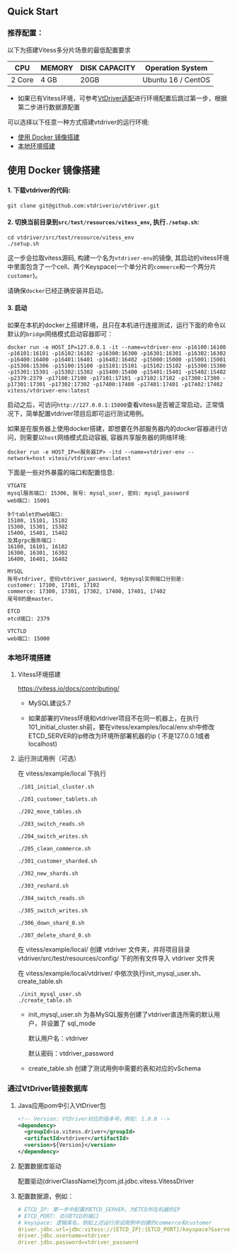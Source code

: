 ## Quick Start

### 推荐配置：

以下为搭建Vitess多分片场景的最低配置要求

| CPU    | MEMORY | DISK CAPACITY | Operation System   |
| ------ | ------ | ------------- | ------------------ |
| 2 Core | 4 GB   | 20GB          | Ubuntu 16 / CentOS |

* 如果已有Vitess环境，可参考[VtDriver适配](./VtDriver适配.md)进行环境配置后跳过第一步，根据第二步进行数据源配置 

可以选择以下任意一种方式搭建vtdriver的运行环境:

* [使用 Docker 镜像搭建](#docker)
* [本地环境搭建](#local)

## <p id="docker">使用 Docker 镜像搭建</p>

#### 1. 下载vtdriver的代码:
```shell
git clone git@github.com:vtdriverio/vtdriver.git
```

#### 2. 切换当前目录到`src/test/resources/vitess_env`, 执行`./setup.sh`:
```shell
cd vtdriver/src/test/resource/vitess_env
./setup.sh
```

这一步会拉取vitess源码, 构建一个名为`vtdriver-env`的镜像, 其启动的vitess环境中里面包含了一个cell、两个Keyspace(一个单分片的`commerce`和一个两分片`customer`)。

请确保`docker`已经正确安装并启动。

#### 3. 启动

如果在本机的docker上搭建环境，且只在本机进行连接测试，运行下面的命令以默认的`bridge`网络模式启动容器即可：
```shell
docker run -e HOST_IP=127.0.0.1 -it --name=vtdriver-env -p16100:16100 -p16101:16101 -p16102:16102 -p16300:16300 -p16301:16301 -p16302:16302 -p16400:16400 -p16401:16401 -p16402:16402 -p15000:15000 -p15001:15001 -p15306:15306 -p15100:15100 -p15101:15101 -p15102:15102 -p15300:15300 -p15301:15301 -p15302:15302 -p15400:15400 -p15401:15401 -p15402:15402 -p2379:2379 -p17100:17100 -p17101:17101 -p17102:17102 -p17300:17300 -p17301:17301 -p17302:17302 -p17400:17400 -p17401:17401 -p17402:17402 vitess/vtdriver-env:latest 
```
启动之后，可访问`http://127.0.0.1:15000`查看vitess是否被正常启动，正常情况下，简单配置vtdriver项目后即可运行测试用例。


如果是在服务器上使用docker搭建，即想要在外部服务器内的docker容器进行访问，则需要以`host`网络模式启动容器, 容器共享服务器的网络环境:
```shell
docker run -e HOST_IP=<服务器IP> -itd --name=vtdriver-env --network=host vitess/vtdriver-env:latest
```

下面是一些对外暴露的端口和配置信息:
```
VTGATE
mysql服务端口: 15306, 账号: mysql_user, 密码: mysql_password
web端口: 15001

9个tablet的web端口:
15100, 15101, 15102
15300, 15301, 15302
15400, 15401, 15402
及其grpc服务端口：
16100, 16101, 16102
16300, 16301, 16302
16400, 16401, 16402

MYSQL
账号vtdriver, 密码vtdriver_password, 9台mysql实例端口分别是:
customer: 17100, 17101, 17102
commerce: 17300, 17301, 17302, 17400, 17401, 17402
尾号0的是master。

ETCD
etcd端口: 2379

VTCTLD
web端口: 15000
```

### <p id="local">本地环境搭建</p>

1. Vitess环境搭建

   https://vitess.io/docs/contributing/

   * MySQL建议5.7

   * 如果部署的Vitess环境和vtdriver项目不在同一机器上，在执行101_initial_cluster.sh前，要在vitess/examples/local/env.sh中修改ETCD_SERVER的ip修改为环境所部署机器的ip (
   不是127.0.0.1或者localhost)

2. 运行测试用例（可选）

   在 vitess/example/local 下执行

    ```shell
    ./101_initial_cluster.sh

    ./201_customer_tablets.sh 

    ./202_move_tables.sh

    ./203_switch_reads.sh

    ./204_switch_writes.sh

    ./205_clean_commerce.sh

    ./301_customer_sharded.sh

    ./302_new_shards.sh 

    ./303_reshard.sh

    ./304_switch_reads.sh

    ./305_switch_writes.sh

    ./306_down_shard_0.sh

    ./307_delete_shard_0.sh
    ```

   在 vitess/example/local/ 创建 vtdriver 文件夹，并将项目目录 vtdriver/src/test/resources/config/ 下的所有文件导入 vtdriver 文件夹

   在 vitess/example/local/vtdriver/ 中依次执行init_mysql_user.sh、create_table.sh

    ```shell
    ./init_mysql_user.sh
    ./create_table.sh
    ```
   
   * init_mysql_user.sh 为各MySQL服务创建了vtdriver直连所需的默认用户，并设置了 sql_mode
     
     默认用户名：vtdriver
     
     默认密码：vtdriver_password
     
   * create_table.sh 创建了测试用例中需要的表和对应的vSchema

### 通过VtDriver链接数据库

1. Java应用pom中引入VtDriver包

   ```xml
   <!-- Version: VtDriver对应的版本号，例如: 1.0.0 -->
   <dependency>
     <groupId>io.vitess.driver</groupId>
     <artifactId>vtdriver</artifactId>
     <version>${Version}</version>
   </dependency>
   ```

2. 配置数据库驱动

   配置驱动(driverClassName)为com.jd.jdbc.vitess.VitessDriver

3. 配置数据源，例如：

   ```yaml
   # ETCD_IP: 第一步中配置的ETCD_SERVER，为ETCD所在机器的IP
   # ETCD_PORT: 访问ETCD的端口
   # keyspace: 逻辑库名，例如上述运行测试用例中创建的commerce和customer
   driver.jdbc.url=jdbc:vitess://{ETCD_IP}:{ETCD_PORT}/keyspace?&serverTimezone=Asia/Shanghai
   driver.jdbc.username=vtdriver
   driver.jdbc.password=vtdriver_password
   ```